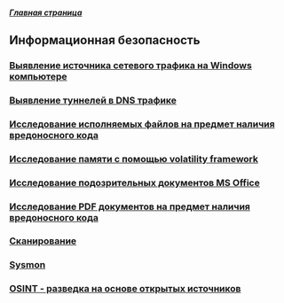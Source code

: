 ##### [Главная страница](../index.md)
## Информационная безопасность
### [Выявление источника сетевого трафика на Windows компьютере](./find_dns_source/index.md)
### [Выявление туннелей в DNS трафике](./dns_anomaly/index.md)
### [Исследование исполняемых файлов на предмет наличия вредоносного кода](./file_preparation/index.md)
### [Исследование памяти с помощью volatility framework](./volatility/index.md)
### [Исследование подозрительных документов MS Office](./office_anomaly/index.md)
### [Исследование PDF документов на предмет наличия вредоносного кода](./pdf_anomaly/index.md)
### [Сканирование](./scan/index.md)
### [Sysmon](./sysmon/index.md)
### [OSINT - разведка на основе открытых источников](./osint/index.md)
